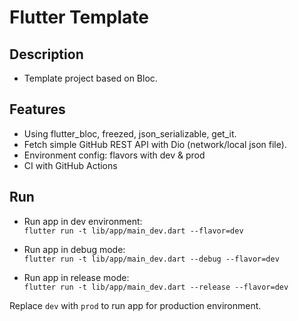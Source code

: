 # Flutter Template

## Description
* Template project based on Bloc.

## Features
* Using flutter_bloc, freezed, json_serializable, get_it.
* Fetch simple GitHub REST API with Dio (network/local json file).
* Environment config: flavors with dev & prod
* CI with GitHub Actions

## Run
* Run app in dev environment:<br>
  `flutter run -t lib/app/main_dev.dart --flavor=dev`

* Run app in debug mode:<br>
  `flutter run -t lib/app/main_dev.dart --debug --flavor=dev`

* Run app in release mode:<br>
  `flutter run -t lib/app/main_dev.dart --release --flavor=dev`

Replace `dev` with `prod` to run app for production environment.